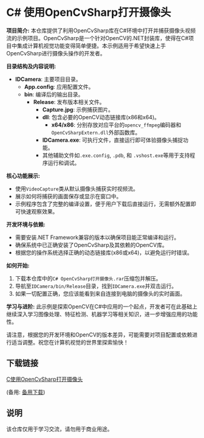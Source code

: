 # C# 使用OpenCvSharp打开摄像头

**项目简介:**
本仓库提供了利用OpenCvSharp库在C#环境中打开并捕获摄像头视频流的示例项目。OpenCvSharp是一个针对OpenCV的.NET封装库，使得在C#项目中集成计算机视觉功能变得简单便捷。本示例适用于希望快速上手OpenCvSharp进行摄像头操作的开发者。

**目录结构及内容说明:**

- **IDCamera**: 主要项目目录。
  - **App.config**: 应用配置文件。
  - **bin**: 编译后的输出目录。
    - **Release**: 发布版本相关文件。
      - **Capture.jpg**: 示例捕获图片。
      - **dll**: 包含必要的OpenCV动态链接库(x86和x64)。
        - **x64/x86**: 分别存放对应平台的`opencv_ffmpeg`编码器和`OpenCvSharpExtern.dll`外部函数库。
      - **IDCamera.exe**: 可执行文件，直接运行即可体验摄像头捕捉功能。
      - 其他辅助文件如`.exe.config`, `.pdb`, 和 `.vshost.exe`等用于支持程序运行和调试。
  
**核心功能展示:**

- 使用`VideoCapture`类从默认摄像头捕获实时视频流。
- 展示如何将捕获的画面保存或显示在窗口中。
- 示例程序包含了完整的编译设置，便于用户下载后直接运行，无需额外配置即可快速观察效果。

**开发环境与依赖:**
- 需要安装.NET Framework兼容的版本以确保项目能正常编译和运行。
- 确保系统中已正确安装了OpenCvSharp及其依赖的OpenCV库。
- 根据您的操作系统选择正确的动态链接库(x86或x64)，以避免运行时错误。

**如何开始:**
1. 下载本仓库中的`C# OpenCvSharp打开摄像头.rar`压缩包并解压。
2. 导航至`IDCamera/bin/Release`目录，找到`IDCamera.exe`并双击运行。
3. 如果一切配置正确，您应该能看到来自连接到电脑的摄像头的实时画面。

**学习与进阶:**
此示例是探索OpenCV在C#中应用的一个起点，开发者可在此基础上继续深入学习图像处理、特征检测、机器学习等相关知识，进一步增强应用的功能性。

请注意，根据您的开发环境和OpenCV的版本差异，可能需要对项目配置或依赖进行适当调整。祝您在计算机视觉的世界里探索愉快！

## 下载链接
[C使用OpenCvSharp打开摄像头](https://pan.quark.cn/s/3b6ffe169e10) 

(备用: [备用下载](https://pan.baidu.com/s/1QThWYNNOyH7hHrxrv2K38Q?pwd=1234))

## 说明

该仓库仅用于学习交流，请勿用于商业用途。
